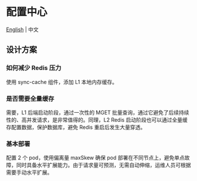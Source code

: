 # 配置中心

[English](README.md) | 中文

## 设计方案

### 如何减少 Redis 压力

使用 sync-cache 组件，添加 L1 本地内存缓存。

### 是否需要全量缓存

需要，L1 后端启动阶段，通过一次性的 MGET 批量查询，通过它避免了后续持续性的、高并发请求，是非常值得的。同理，L2 Redis 启动阶段也可以通过全量缓存配置数据，保护数据库，避免 Redis 重启后发生大量穿透。

### 基本部署

配置 2 个 pod，使用偏离量 maxSkew 确保 pod 部署在不同节点上，避免单点故障，同时具备水平扩展能力。由于请求量可预测，无需自动伸缩，运维人员可根据需要手动水平扩展。
